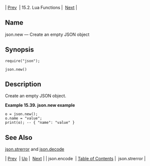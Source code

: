 | [Prev](lua.ref.json.encode)  | 15.2. Lua Functions |  [Next](lua.ref.json.strerror.php) |

<a name="lua.ref.json.new"></a>
## Name

json.new — Create an empty JSON object

<a name="idp25255824"></a>
## Synopsis

`require("json");`

`json.new()`

<a name="idp25258496"></a>
## Description

Create an empty JSON object.

<a name="lua.ref.new.example"></a>

**Example 15.39. json.new example**

```
o = json.new();
o.name = "value";
print(o); -- { "name": "value" }
```

<a name="idp25262384"></a>
## See Also

[json.strerror](lua.ref.json.strerror "json.strerror") and [json.decode](lua.ref.json.decode.php "json.decode")

| [Prev](lua.ref.json.encode)  | [Up](lua.function.details.php) |  [Next](lua.ref.json.strerror.php) |
| json.encode  | [Table of Contents](index) |  json.strerror |
